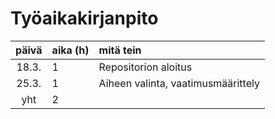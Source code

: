 # Työaikakirjanpito

| päivä | aika (h)| mitä tein  |
| :----:|:--------| :-----|
| 18.3. |    1    | Repositorion aloitus  |
| 25.3. |    1    | Aiheen valinta, vaatimusmäärittely  |
|  yht  |    2    | |